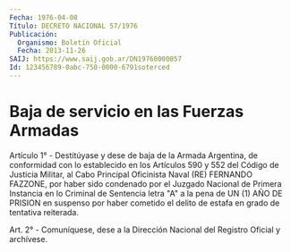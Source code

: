 ```yaml
---
Fecha: 1976-04-08
Título: DECRETO NACIONAL 57/1976
Publicación:
  Organismo: Boletín Oficial
  Fecha: 2013-11-26
SAIJ: https://www.saij.gob.ar/DN19760000057
Id: 123456789-0abc-750-0000-6791soterced
---
```

# Baja de servicio en las Fuerzas Armadas

<a id="1"></a>
Artículo 1° - Destitúyase y dese de baja de la Armada Argentina, de conformidad con lo establecido en los Artículos 590 y 552 del Código de Justicia Militar, al Cabo Principal Oficinista Naval (RE) FERNANDO FAZZONE, por haber sido condenado por el Juzgado Nacional de Primera Instancia en lo Criminal de Sentencia letra "A" a la pena de UN (1) AÑO DE PRISION en suspenso por haber cometido el delito de estafa en grado de tentativa reiterada.

<a id="2"></a>
Art. 2° - Comuníquese, dese a la Dirección Nacional del Registro Oficial y archívese.